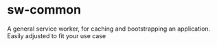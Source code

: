 # sw-common
A general service worker, for caching and bootstrapping an application. Easily adjusted to fit your use case
